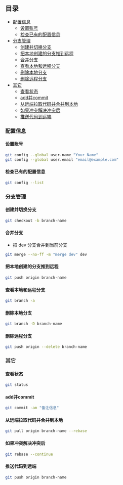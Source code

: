 ## 目录

- [配置信息](#配置信息)
  - [设置账号](#设置账号)
  - [检查已有的配置信息](#检查已有的配置信息)
- [分支管理](#分支管理)
  - [创建并切换分支](#创建并切换分支)
  - [把本地创建的分支推到远程](#把本地创建的分支推到远程)
  - [合并分支](#合并分支)
  - [查看本地和远程分支](#查看本地和远程分支)
  - [删除本地分支](#删除本地分支)
  - [删除远程分支](#删除远程分支)
- [其它](#其它)
  - [查看状态](#查看状态)
  - [add并commit](#add并commit)
  - [从远端拉取代码并合并到本地](#从远端拉取代码并合并到本地)
  - [如果冲突解决冲突后](#如果冲突解决冲突后)
  - [推送代码到远端](#推送代码到远端)



### 配置信息

#### 设置账号

```sh
git config --global user.name "Your Name"
git config --global user.email "email@example.com"
```

#### 检查已有的配置信息

```sh
git config --list
```

### 分支管理

#### 创建并切换分支

```sh
git checkout -b branch-name
```

#### 合并分支

- 把 dev 分支合并到当前分支 

```sh
git merge --no-ff -m "merge dev" dev
```

#### 把本地创建的分支推到远程

```sh
git push origin branch-name
```

#### 查看本地和远程分支

```sh
git branch -a
```

#### 删除本地分支

```sh
git branch -D branch-name
```

#### 删除远程分支

```sh
git push origin --delete branch-name
```

### 其它

#### 查看状态

```sh
git status
```

#### add并commit

```sh
git commit -am "备注信息"
```

#### 从远端拉取代码并合并到本地

```sh
git pull origin branch-name --rebase
```

#### 如果冲突解决冲突后

```sh
git rebase --continue
```

#### 推送代码到远端

```sh
git push origin branch-name
```

